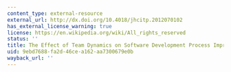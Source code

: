 ```yaml
---
content_type: external-resource
external_url: http://dx.doi.org/10.4018/jhcitp.2012070102
has_external_license_warning: true
license: https://en.wikipedia.org/wiki/All_rights_reserved
status: ''
title: The Effect of Team Dynamics on Software Development Process Improvement
uid: 9ebd7688-fa2d-46ce-a162-aa7300679e0b
wayback_url: ''
---
```

